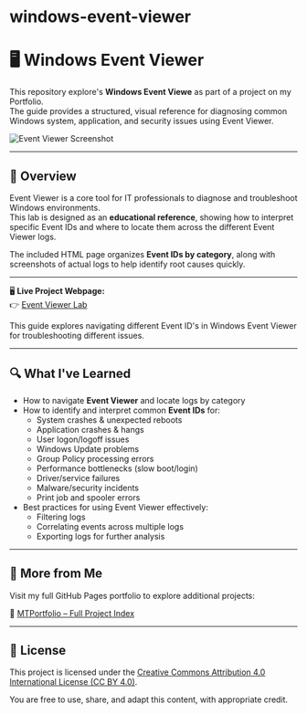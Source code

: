 # windows-event-viewer


# 🖥 Windows Event Viewer

This repository explore's **Windows Event Viewe** as part of a project on my Portfolio.   
The guide provides a structured, visual reference for diagnosing common Windows system, application, and security issues using Event Viewer.

![Event Viewer Screenshot](Images/6008.png)

---

## 📖 Overview

Event Viewer is a core tool for IT professionals to diagnose and troubleshoot Windows environments.  
This lab is designed as an **educational reference**, showing how to interpret specific Event IDs and where to locate them across the different Event Viewer logs.

The included HTML page organizes **Event IDs by category**, along with screenshots of actual logs to help identify root causes quickly.

---

🖥️ **Live Project Webpage:**  
👉 [Event Viewer Lab](https://mark-thompson01.github.io/MTPortfolio/Current%20Projects%20&%20Studies/Windows%20Event%20Viewer/)

This guide explores navigating different Event ID's in Windows Event Viewer for troubleshooting different issues.

---


## 🔍 What I've Learned

- How to navigate **Event Viewer** and locate logs by category  
- How to identify and interpret common **Event IDs** for:
  - System crashes & unexpected reboots
  - Application crashes & hangs
  - User logon/logoff issues
  - Windows Update problems
  - Group Policy processing errors
  - Performance bottlenecks (slow boot/login)
  - Driver/service failures
  - Malware/security incidents
  - Print job and spooler errors
- Best practices for using Event Viewer effectively:
  - Filtering logs
  - Correlating events across multiple logs
  - Exporting logs for further analysis

---

## 📁 More from Me

Visit my full GitHub Pages portfolio to explore additional projects:

🔗 [MTPortfolio – Full Project Index](https://mark-thompson01.github.io/MTPortfolio/)

---

## 📜 License

This project is licensed under the 
[Creative Commons Attribution 4.0 International License (CC BY 4.0)](https://creativecommons.org/licenses/by/4.0/).

You are free to use, share, and adapt this content, with appropriate credit.


